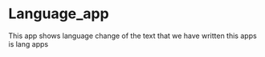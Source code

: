 # Language_app
This app shows language change of the text that we have written 
this apps is lang apps
